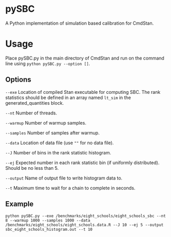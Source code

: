 # pySBC
A Python implementation of simulation based calibration for CmdStan.

# Usage
Place pySBC.py in the main directory of CmdStan and run on the command line using `python pySBC.py --option []`.

## Options
`--exe` Location of compiled Stan executable for computing SBC. The rank statistics should be defined in an array named `lt_sim` in the generated_quantities block.

`--nt` Number of threads.

`--warmup` Number of warmup samples.

`--samples` Number of samples after warmup.

`--data` Location of data file (use `""` for no data file).

`--J` Number of bins in the rank statistic histogram.

`--ej` Expected number in each rank statistic bin (if uniformly distributed). Should be no less than 5.

`--output` Name of output file to write histogram data to.

`--t` Maximum time to wait for a chain to complete in seconds.

## Example
`python pySBC.py --exe /benchmarks/eight_schools/eight_schools_sbc --nt 8 --warmup 1000 --samples 1000 --data /benchmarks/eight_schools/eight_schools.data.R --J 10 --ej 5 --output sbc_eight_schools_histogram.out --t 10`
